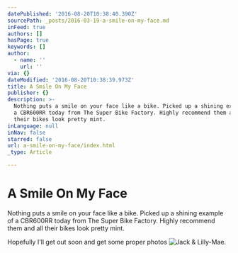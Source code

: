 ```yaml
---
datePublished: '2016-08-20T10:38:40.390Z'
sourcePath: _posts/2016-03-19-a-smile-on-my-face.md
inFeed: true
authors: []
hasPage: true
keywords: []
author:
  - name: ''
    url: ''
via: {}
dateModified: '2016-08-20T10:38:39.973Z'
title: A Smile On My Face
publisher: {}
description: >-
  Nothing puts a smile on your face like a bike. Picked up a shining example of
  a CBR600RR today from The Super Bike Factory. Highly recommend them and all
  their bikes look pretty mint.
inLanguage: null
inNav: false
starred: false
url: a-smile-on-my-face/index.html
_type: Article

---
```

# A Smile On My Face

Nothing puts a smile on your face like a bike. Picked up a shining example of a CBR600RR today from The Super Bike Factory. Highly recommend them and all their bikes look pretty mint.

Hopefully I'll get out soon and get some proper photos
![Jack & Lilly-Mae.](https://the-grid-user-content.s3-us-west-2.amazonaws.com/5c2b3eae-0831-4293-bc04-9f9925d4da9d.jpg)